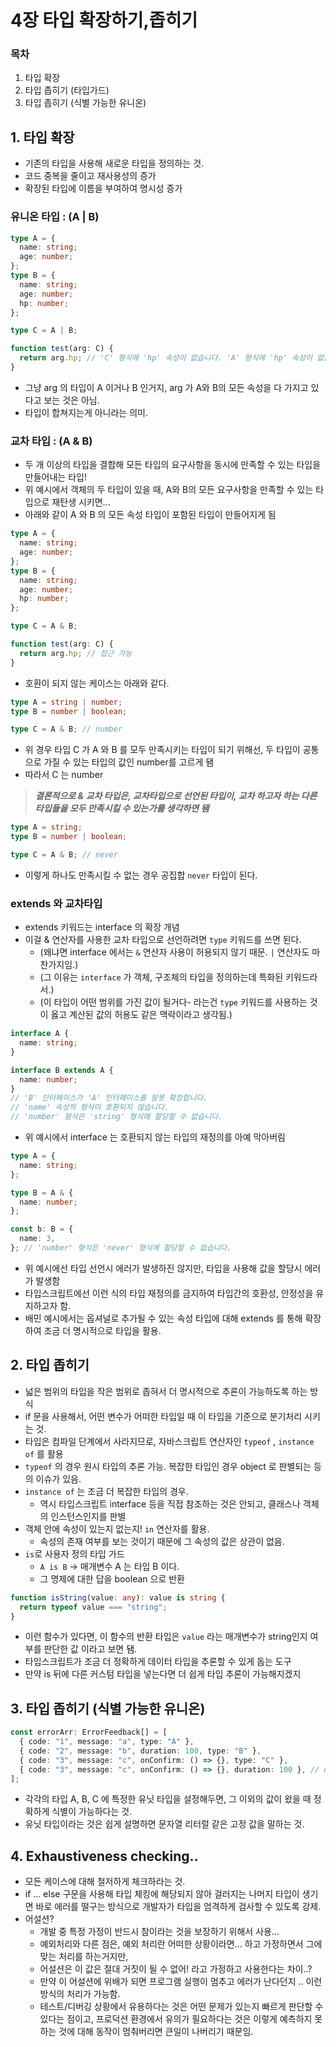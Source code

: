 # 4장 타입 확장하기,좁히기

### 목차

1. 타입 확장
2. 타입 좁히기 (타입가드)
3. 타입 좁히기 (식별 가능한 유니온)

## 1. 타입 확장

- 기존의 타입을 사용해 새로운 타입을 정의하는 것.
- 코드 중복을 줄이고 재사용성의 증가
- 확장된 타입에 이름을 부여하여 명시성 증가

### 유니온 타입 : (A | B)

```ts
type A = {
  name: string;
  age: number;
};
type B = {
  name: string;
  age: number;
  hp: number;
};

type C = A | B;

function test(arg: C) {
  return arg.hp; // 'C' 형식에 'hp' 속성이 없습니다. 'A' 형식에 'hp' 속성이 없습니다.
}
```

- 그냥 arg 의 타입이 A 이거나 B 인거지, arg 가 A와 B의 모든 속성을 다 가지고 있다고 보는 것은 아님.
- 타입이 합쳐지는게 아니라는 의미.

### 교차 타입 : (A & B)

- 두 개 이상의 타입을 결합해 모든 타입의 요구사항을 동시에 만족할 수 있는 타입을 만들어내는 타입!
- 위 예시에서 객체의 두 타입이 있을 때, A와 B의 모든 요구사항을 만족할 수 있는 타입으로 재탄생 시키면...
- 아래와 같이 A 와 B 의 모든 속성 타입이 포함된 타입이 만들어지게 됨

```ts
type A = {
  name: string;
  age: number;
};
type B = {
  name: string;
  age: number;
  hp: number;
};

type C = A & B;

function test(arg: C) {
  return arg.hp; // 접근 가능
}
```

- 호환이 되지 않는 케이스는 아래와 같다.

```ts
type A = string | number;
type B = number | boolean;

type C = A & B; // number
```

- 위 경우 타입 C 가 A 와 B 를 모두 만족시키는 타입이 되기 위해선, 두 타입이 공통으로 가질 수 있는 타입의 값인 number를 고르게 됌
- 따라서 C 는 number

> **_결론적으로 & 교차 타입은, 교차타입으로 선언된 타입이, 교차 하고자 하는 다른 타입들을 모두 만족시킬 수 있는가를 생각하면 됌_**

```ts
type A = string;
type B = number | boolean;

type C = A & B; // never
```

- 이렇게 하나도 만족시킬 수 없는 경우 공집합 `never` 타입이 된다.

### extends 와 교차타입

- extends 키워드는 interface 의 확장 개념
- 이걸 & 연산자를 사용한 교차 타입으로 선언하려면 `type` 키워드를 쓰면 된다.
  - (왜냐면 interface 에서는 `&` 연산자 사용이 허용되지 않기 때문. `|` 연산자도 마찬가지임.)
  - (그 이유는 `interface` 가 객체, 구조체의 타입을 정의하는데 특화된 키워드라서.)
  - (이 타입이 어떤 범위를 가진 값이 될거다- 라는건 `type` 키워드를 사용하는 것이 옳고 계산된 값의 허용도 같은 맥락이라고 생각됨.)

```ts
interface A {
  name: string;
}

interface B extends A {
  name: number;
}
// 'B' 인터페이스가 'A' 인터페이스를 잘못 확장합니다.
// 'name' 속성의 형식이 호환되지 않습니다.
// 'number' 형식은 'string' 형식에 할당할 수 없습니다.
```

- 위 예시에서 interface 는 호환되지 않는 타입의 재정의를 아예 막아버림

```ts
type A = {
  name: string;
};

type B = A & {
  name: number;
};

const b: B = {
  name: 3,
}; // 'number' 형식은 'never' 형식에 할당할 수 없습니다.
```

- 위 예시에선 타입 선언시 에러가 발생하진 않지만, 타입을 사용해 값을 할당시 에러가 발생함
- 타입스크립트에선 이런 식의 타입 재정의를 금지하여 타입간의 호환성, 안정성을 유지하고자 함.
- 배민 예시에서는 옵셔널로 추가될 수 있는 속성 타입에 대해 extends 를 통해 확장하여 조금 더 명시적으로 타입을 활용.

## 2. 타입 좁히기

- 넓은 범위의 타입을 작은 범위로 좁혀서 더 명시적으로 추론이 가능하도록 하는 방식
- if 문을 사용해서, 어떤 변수가 어떠한 타입일 때 이 타입을 기준으로 분기처리 시키는 것.
- 타입은 컴파일 단계에서 사라지므로, 자바스크립트 연산자인 `typeof` , `instance of` 를 활용
- `typeof` 의 경우 원시 타입의 추론 가능. 복잡한 타입인 경우 object 로 판별되는 등의 이슈가 있음.
- `instance of` 는 조금 더 복잡한 타입의 경우.
  - 역시 타입스크립트 interface 등을 직접 참조하는 것은 안되고, 클래스나 객체의 인스턴스인지를 판별
- 객체 안에 속성이 있는지 없는지! `in` 연산자를 활용.
  - 속성의 존재 여부를 보는 것이기 때문에 그 속성의 값은 상관이 없음.
- `is`로 사용자 정의 타입 가드
  - `A is B` -> 매개변수 A 는 타입 B 이다.
  - 그 명제에 대한 답을 boolean 으로 반환

```ts
function isString(value: any): value is string {
  return typeof value === "string";
}
```

- 이런 함수가 있다면, 이 함수의 반환 타입은 `value` 라는 매개변수가 string인지 여부를 판단한 값 이라고 보면 됌.
- 타입스크립트가 조금 더 정확하게 데이터 타입을 추론할 수 있게 돕는 도구
- 만약 is 뒤에 다른 커스텀 타입을 넣는다면 더 쉽게 타입 추론이 가능해지겠지

## 3. 타입 좁히기 (식별 가능한 유니온)

```ts
const errorArr: ErrorFeedback[] = [
  { code: "1", message: "a", type: "A" },
  { code: "2", message: "b", duration: 100, type: "B" },
  { code: "3", message: "c", onConfirm: () => {}, type: "C" },
  { code: "3", message: "c", onConfirm: () => {}, duration: 100 }, // error
];
```

- 각각의 타입 A, B, C 에 특정한 유닛 타입을 설정해두면, 그 이외의 값이 왔을 때 정확하게 식별이 가능하다는 것.
- 유닛 타입이라는 것은 쉽게 설명하면 문자열 리터럴 같은 고정 값을 말하는 것.

## 4. Exhaustiveness checking..

- 모든 케이스에 대해 철저하게 체크하라는 것.
- if ... else 구문을 사용해 타입 체킹에 해당되지 않아 걸러지는 나머지 타입이 생기면 바로 에러를 떨구는 방식으로 개발자가 타입을 엄격하게 검사할 수 있도록 강제.
- 어설션?
  - 개발 중 특정 가정이 반드시 참이라는 것을 보장하기 위해서 사용...
  - 예외처리와 다른 점은, 예외 처리란 어떠한 상황이라면... 하고 가정하면서 그에 맞는 처리를 하는거지만,
  - 어설션은 이 값은 절대 거짓이 될 수 없어! 라고 가정하고 사용한다는 차이..?
  - 만약 이 어설션에 위배가 되면 프로그램 실행이 멈추고 에러가 난다던지 .. 이런 방식의 처리가 가능함.
  - 테스트/디버깅 상황에서 유용하다는 것은 어떤 문제가 있는지 빠르게 판단할 수 있다는 점이고, 프로덕션 환경에서 유의가 필요하다는 것은 이렇게 예측하지 못하는 것에 대해 동작이 멈춰버리면 큰일이 나버리기 때문임.
